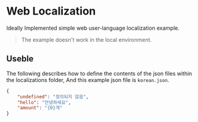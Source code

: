 # Web Localization
Ideally Implemented simple web user-language localization example.

> The example doesn't work in the local environment.

## Useble
The following describes how to define the contents of the json files within the localizations folder,
And this example json file is `korean.json`.
```json
{
    "undefined": "정의되지 않음",
    "hello": "안녕하세요",
    "amount": "{0}개"
}
```
